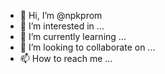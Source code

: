 - 👋 Hi, I’m @npkprom
- 👀 I’m interested in ...
- 🌱 I’m currently learning ...
- 💞️ I’m looking to collaborate on ...
- 📫 How to reach me ...

<!---
npkprom/npkprom is a ✨ special ✨ repository because its `README.md` (this file) appears on your GitHub profile.
You can click the Preview link to take a look at your changes.
--->

